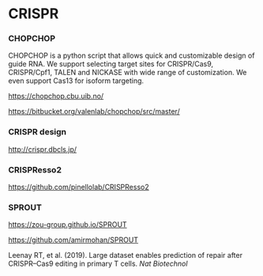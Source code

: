 # CRISPR

### CHOPCHOP

CHOPCHOP is a python script that allows quick and customizable design of guide RNA.
We support selecting target sites for CRISPR/Cas9, CRISPR/Cpf1, TALEN and NICKASE with wide
range of customization. We even support Cas13 for isoform targeting.

https://chopchop.cbu.uib.no/

https://bitbucket.org/valenlab/chopchop/src/master/

### CRISPR design

http://crispr.dbcls.jp/

### CRISPResso2

https://github.com/pinellolab/CRISPResso2

### SPROUT

https://zou-group.github.io/SPROUT

https://github.com/amirmohan/SPROUT

Leenay RT, et al. (2019). Large dataset enables prediction of repair after CRISPR–Cas9 editing in primary T cells. *Nat Biotechnol* 
